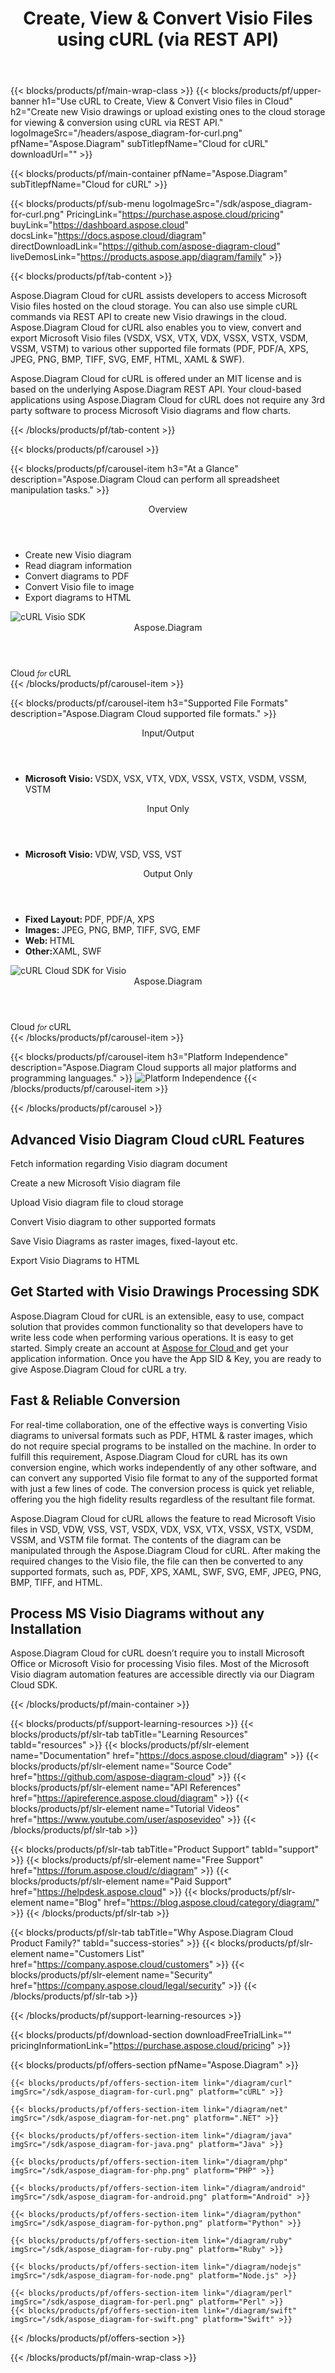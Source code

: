 ﻿---
title: Create, View & Convert Visio Files using cURL (via REST API) 
description: Create Visio drawings or upload existing ones to the cloud storage for viewing & conversion using cURL via REST API
weight: 30
url: /curl
---

{{< blocks/products/pf/main-wrap-class >}}
{{< blocks/products/pf/upper-banner h1="Use cURL to Create, View & Convert Visio files in Cloud" h2="Create new Visio drawings or upload existing ones to the cloud storage for viewing & conversion using cURL via REST API." logoImageSrc="/headers/aspose_diagram-for-curl.png" pfName="Aspose.Diagram" subTitlepfName="Cloud for cURL" downloadUrl="" >}}

{{< blocks/products/pf/main-container pfName="Aspose.Diagram" subTitlepfName="Cloud for cURL" >}}

{{< blocks/products/pf/sub-menu logoImageSrc="/sdk/aspose_diagram-for-curl.png" PricingLink="https://purchase.aspose.cloud/pricing" buyLink="https://dashboard.aspose.cloud" docsLink="https://docs.aspose.cloud/diagram" directDownloadLink="https://github.com/aspose-diagram-cloud" liveDemosLink="https://products.aspose.app/diagram/family" >}}

{{< blocks/products/pf/tab-content >}}
<p>Aspose.Diagram Cloud for cURL assists developers to access Microsoft Visio files hosted on the cloud storage. You can also use simple cURL commands via REST API to create new Visio drawings in the cloud. Aspose.Diagram Cloud for cURL also enables you to view, convert and export Microsoft Visio files (VSDX, VSX, VTX, VDX, VSSX, VSTX, VSDM, VSSM, VSTM) to various other supported file formats (PDF, PDF/A, XPS, JPEG, PNG, BMP, TIFF, SVG, EMF, HTML, XAML & SWF).</p>
<p>Aspose.Diagram Cloud for cURL is offered under an MIT license and is based on the underlying Aspose.Diagram REST API. Your cloud-based applications using Aspose.Diagram Cloud for cURL does not require any 3rd party software to process Microsoft Visio diagrams and flow charts.</p>

{{< /blocks/products/pf/tab-content >}}

<!--Diagrams Start-->
{{< blocks/products/pf/carousel >}}

{{< blocks/products/pf/carousel-item h3="At a Glance" description="Aspose.Diagram Cloud can perform all spreadsheet manipulation tasks." >}}
<div class="diagram1 d1-cloud">
<div class="d1-row">
<div class="d1-col d1-left"> </div>
<!--/left-->
<div class="d1-col d1-right"><header><i class="fa fa-random"> </i>Overview</header>
<ul>
<li>Create new Visio diagram</li>
<li>Read diagram information</li>
<li>Convert diagrams to PDF</li>
<li>Convert Visio file to image</li>
<li>Export diagrams to HTML</li>
</ul>
</div>
<!--/right--></div>
<!--/row-->
<div class="d1-logo"><img src="/sdk/aspose_diagram-for-curl.png" alt="cURL Visio SDK"><header>Aspose.Diagram</header><footer>Cloud <small> <em>for </em> </small>cURL</footer></div>
<!--/logo--></div>
<!--/diagram1-->
{{< /blocks/products/pf/carousel-item >}}

{{< blocks/products/pf/carousel-item h3="Supported File Formats" description="Aspose.Diagram Cloud supported file formats." >}}
<div class="diagram1 d2  d1-cloud">
<div class="d1-row">
<div class="d1-col d1-left"><header>Input/Output</header>
<ul>
<li><b>Microsoft Visio: </b> VSDX, VSX, VTX, VDX, VSSX, VSTX, VSDM, VSSM, VSTM</li>
</ul>
<header>Input Only</header>
<ul>
<li><b>Microsoft Visio: </b> VDW, VSD, VSS, VST</li>
</ul>
</div>
<!--/left--> <!--/Right-->
<div class="d1-col d1-right"><header>Output Only</header>
<ul>
<li><b>Fixed Layout: </b>PDF, PDF/A, XPS</li>
<li><b>Images: </b>JPEG, PNG, BMP, TIFF, SVG, EMF</li>
<li><b>Web: </b>HTML</li>
<li><b>Other:</b>XAML, SWF</li>
</ul>
</div>
<!--/right--></div>
<div class="d1-logo"><img src="/sdk/aspose_diagram-for-curl.png" alt="cURL Cloud SDK for Visio"><header>Aspose.Diagram</header><footer>Cloud <small> <em>for </em> </small>cURL</footer></div>
<!--/logo--></div>
<!--/diagram2-->
{{< /blocks/products/pf/carousel-item >}}


{{< blocks/products/pf/carousel-item h3="Platform Independence" description="Aspose.Diagram Cloud supports all major platforms and programming languages." >}}
<img title="Platform Independence" src="/supported-platform-min.png" alt="Platform Independence">
{{< /blocks/products/pf/carousel-item >}}

{{< /blocks/products/pf/carousel >}}
<!--Diagrams End-->

<!--Feature-section Start-->
<div class="container-fluid features-section bg-gray singleproduct">
 <a class="anchor" id="features" name="features">
 </a>
 <div class="row">
  <div class="container">
   <h2 class="pr-ft">
    Advanced Visio Diagram Cloud cURL Features
   </h2>
   <p>
   </p>
   <div class="col-lg-4">
    <em class="fa fa-eye ico-blue fa-2x col-lg-2">
    </em>
    <p class="col-lg-10">
     Fetch information regarding Visio diagram document
    </p>
   </div>
   <div class="col-lg-4">
    <em class="fa fa-object-ungroup ico-blue fa-2x col-lg-2">
    </em>
    <p class="col-lg-10">
     Create a new Microsoft Visio diagram file
    </p>
   </div>
   <div class="col-lg-4">
    <em class="fa fa-object-group ico-blue fa-2x col-lg-2">
    </em>
    <p class="col-lg-10">
     Upload Visio diagram file to cloud storage
    </p>
   </div>
   <div class="col-lg-4">
    <em class="fa fa-align-left ico-blue fa-2x col-lg-2">
    </em>
    <p class="col-lg-10">
     Convert Visio diagram to other supported formats
    </p>
   </div>
   <div class="col-lg-4">
    <em class="fa fa-save ico-blue fa-2x col-lg-2">
    </em>
    <p class="col-lg-10">
     Save Visio Diagrams as raster images, fixed-layout etc.
    </p>
   </div>
   <div class="col-lg-4">
    <em class="fa fa-cogs ico-blue fa-2x col-lg-2">
    </em>
    <p class="col-lg-10">
     Export Visio Diagrams to HTML
    </p>
   </div>
   <div class="col-lg-12">
    <h2 class="h2title">
     Get Started with Visio Drawings Processing SDK
    </h2>
    <p>
     Aspose.Diagram Cloud for cURL is an extensible, easy to use, compact solution that provides common functionality so that developers have to write less code when performing various operations. It is easy to get started. Simply create an account at
     <a href="https://dashboard.aspose.cloud/#/apps">
      Aspose for Cloud
     </a>
     and get your application information. Once you have the App SID &amp; Key, you are ready to give Aspose.Diagram Cloud for cURL a try.
    </p>
   </div>
   <div class="col-lg-12">
    <h2 class="h2title">
     Fast &amp; Reliable Conversion
    </h2>
    <p>
     For real-time collaboration, one of the effective ways is converting Visio diagrams to universal formats such as PDF, HTML &amp; raster images, which do not require special programs to be installed on the machine. In order to fulfill this requirement, Aspose.Diagram Cloud for cURL has its own conversion engine, which works independently of any other software, and can convert any supported Visio file format to any of the supported format with just a few lines of code. The conversion process is quick yet reliable, offering you the high fidelity results regardless of the resultant file format.
    </p>
    <p>
     Aspose.Diagram Cloud for cURL allows the feature to read Microsoft Visio files in VSD, VDW, VSS, VST, VSDX, VDX, VSX, VTX, VSSX, VSTX, VSDM, VSSM, and VSTM file format. The contents of the diagram can be manipulated through the Aspose.Diagram Cloud for cURL. After making the required changes to the Visio file, the file can then be converted to any supported formats, such as, PDF, XPS, XAML, SWF, SVG, EMF, JPEG, PNG, BMP, TIFF, and HTML.
    </p>
   </div>
   <div class="col-lg-12">
    <h2 class="h2title">
     Process MS Visio Diagrams without any Installation
    </h2>
    <p>
     Aspose.Diagram Cloud for cURL doesn’t require you to install Microsoft Office or Microsoft Visio for processing Visio files. Most of the Microsoft Visio diagram automation features are accessible directly via our Diagram Cloud SDK.
    </p>
   </div>
  </div>
 </div>
</div>
<!--Feature-section End-->

{{< /blocks/products/pf/main-container >}}

{{< blocks/products/pf/support-learning-resources >}}
{{< blocks/products/pf/slr-tab tabTitle="Learning Resources" tabId="resources" >}}
{{< blocks/products/pf/slr-element name="Documentation" href="https://docs.aspose.cloud/diagram" >}}
{{< blocks/products/pf/slr-element name="Source Code" href="https://github.com/aspose-diagram-cloud" >}}
{{< blocks/products/pf/slr-element name="API References" href="https://apireference.aspose.cloud/diagram" >}}
{{< blocks/products/pf/slr-element name="Tutorial Videos" href="https://www.youtube.com/user/asposevideo" >}}
{{< /blocks/products/pf/slr-tab >}}

{{< blocks/products/pf/slr-tab tabTitle="Product Support" tabId="support" >}}
{{< blocks/products/pf/slr-element name="Free Support" href="https://forum.aspose.cloud/c/diagram" >}}
{{< blocks/products/pf/slr-element name="Paid Support" href="https://helpdesk.aspose.cloud" >}}
{{< blocks/products/pf/slr-element name="Blog" href="https://blog.aspose.cloud/category/diagram/" >}}
{{< /blocks/products/pf/slr-tab >}}

{{< blocks/products/pf/slr-tab tabTitle="Why Aspose.Diagram Cloud Product Family?" tabId="success-stories" >}}
{{< blocks/products/pf/slr-element name="Customers List" href="https://company.aspose.cloud/customers" >}}
{{< blocks/products/pf/slr-element name="Security" href="https://company.aspose.cloud/legal/security" >}}
{{< /blocks/products/pf/slr-tab >}}

{{< /blocks/products/pf/support-learning-resources >}}

{{< blocks/products/pf/download-section downloadFreeTrialLink="" pricingInformationLink="https://purchase.aspose.cloud/pricing" >}}

{{< blocks/products/pf/offers-section pfName="Aspose.Diagram" >}}

    {{< blocks/products/pf/offers-section-item link="/diagram/curl" imgSrc="/sdk/aspose_diagram-for-curl.png" platform="cURL" >}}
	
    {{< blocks/products/pf/offers-section-item link="/diagram/net" imgSrc="/sdk/aspose_diagram-for-net.png" platform=".NET" >}}
	
    {{< blocks/products/pf/offers-section-item link="/diagram/java" imgSrc="/sdk/aspose_diagram-for-java.png" platform="Java" >}}
	
    {{< blocks/products/pf/offers-section-item link="/diagram/php" imgSrc="/sdk/aspose_diagram-for-php.png" platform="PHP" >}}
	
	{{< blocks/products/pf/offers-section-item link="/diagram/android" imgSrc="/sdk/aspose_diagram-for-android.png" platform="Android" >}}
	
    {{< blocks/products/pf/offers-section-item link="/diagram/python" imgSrc="/sdk/aspose_diagram-for-python.png" platform="Python" >}}
	
    {{< blocks/products/pf/offers-section-item link="/diagram/ruby" imgSrc="/sdk/aspose_diagram-for-ruby.png" platform="Ruby" >}}
	
    {{< blocks/products/pf/offers-section-item link="/diagram/nodejs" imgSrc="/sdk/aspose_diagram-for-node.png" platform="Node.js" >}}
	
    {{< blocks/products/pf/offers-section-item link="/diagram/perl" imgSrc="/sdk/aspose_diagram-for-perl.png" platform="Perl" >}}
    {{< blocks/products/pf/offers-section-item link="/diagram/swift" imgSrc="/sdk/aspose_diagram-for-swift.png" platform="Swift" >}}
{{< /blocks/products/pf/offers-section >}}

{{< /blocks/products/pf/main-wrap-class >}}
